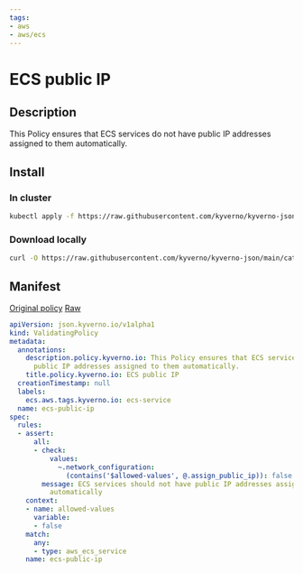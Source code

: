 ```yaml
---
tags:
- aws
- aws/ecs
---
```

# ECS public IP

## Description

This Policy ensures that ECS services do not have public IP addresses assigned to them automatically.

## Install

### In cluster

```bash
kubectl apply -f https://raw.githubusercontent.com/kyverno/kyverno-json/main/catalog/ecs/ecs-service-public-ip.yaml
```

### Download locally

```bash
curl -O https://raw.githubusercontent.com/kyverno/kyverno-json/main/catalog/ecs/ecs-service-public-ip.yaml
```

## Manifest

[Original policy](https://github.com/kyverno/kyverno-json/blob/main/catalog/ecs/ecs-service-public-ip.yaml)
[Raw](https://raw.githubusercontent.com/kyverno/kyverno-json/main/catalog/ecs/ecs-service-public-ip.yaml)

```yaml
apiVersion: json.kyverno.io/v1alpha1
kind: ValidatingPolicy
metadata:
  annotations:
    description.policy.kyverno.io: This Policy ensures that ECS services do not have
      public IP addresses assigned to them automatically.
    title.policy.kyverno.io: ECS public IP
  creationTimestamp: null
  labels:
    ecs.aws.tags.kyverno.io: ecs-service
  name: ecs-public-ip
spec:
  rules:
  - assert:
      all:
      - check:
          values:
            ~.network_configuration:
              (contains('$allowed-values', @.assign_public_ip)): false
        message: ECS services should not have public IP addresses assigned to them
          automatically
    context:
    - name: allowed-values
      variable:
      - false
    match:
      any:
      - type: aws_ecs_service
    name: ecs-public-ip
```
